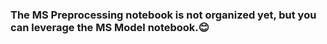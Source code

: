 ### The MS Preprocessing notebook is not organized yet, but you can leverage the MS Model notebook.😊
